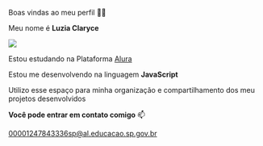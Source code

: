Boas vindas ao meu perfil 🩵🍇

Meu nome é **Luzia Claryce**

![](https://media1.tenor.com/m/GKC84QgDER4AAAAC/mlp-wink.gif)

Estou estudando na Plataforma [Alura](https://www.alura.com.br)

Estou me desenvolvendo na linguagem **JavaScript**

Utilizo esse espaço para minha organização e compartilhamento dos meu projetos desenvolvidos

**Você pode entrar em contato comigo** 📫

00001247843336sp@al.educacao.sp.gov.br

<!--
**LuziaClaryce/LuziaClaryce** is a ✨ _special_ ✨ repository because its `README.md` (this file) appears on your GitHub profile.

Here are some ideas to get you started:

- 🔭 I’m currently working on ...
- 🌱 I’m currently learning ...
- 👯 I’m looking to collaborate on ...
- 🤔 I’m looking for help with ...
- 💬 Ask me about ...
- 📫 How to reach me: ...
- 😄 Pronouns: ...
- ⚡ Fun fact: ...
-->
